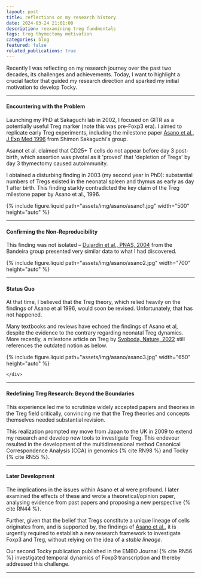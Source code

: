 ```yaml
---
layout: post
title: reflections on my research history
date: 2024-03-24 21:01:00
description: reexamining treg fundmentals
tags: treg thymectomy motivation
categories: blog
featured: false
related_publications: true
---
```


Recently I was reflecting on my research journey over the past two decades, its challenges and achievements. Today, I want to highlight a crucial factor that guided my research direction and sparked my initial motivation to develop Tocky.

---

#### Encountering with the Problem

Launching my PhD at Sakaguchi lab in 2002, I focused on GITR as a potentially useful Treg marker (note this was pre-Foxp3 era). I aimed to replicate early Treg experiments, including the milestone paper [Asano et al., J Exp Med 1996](https://pubmed.ncbi.nlm.nih.gov/8760792/) from Shimon Sakaguchi's group.

Asanot et al. claimed that CD25+ T cells do not appear before day 3 post-birth, which assertion was pivotal as it 'proved' that 'depletion of Tregs' by day 3 thymectomy caused autoimmunity.

I obtained a disturbing finding in 2003 (my second year in PhD): substantial numbers of Tregs existed in the neonatal spleen and thymus as early as day 1 after birth. This finding starkly contradicted the key claim of the Treg milestone paper by Asano et al., 1996.

<div class="row mt-3">
     <div class="col-sm mt-3 mt-md-0">
        {% include figure.liquid path="assets/img/asano/asano1.jpg" width="500" height="auto" %}
    </div>
</div>

---

#### Confirming the Non-Reproducibility

This finding was not isolated – [Dujardin et al., PNAS, 2004](https://www.pnas.org/doi/abs/10.1073/pnas.0403303101) from the Bandeira group presented very similar data to what I had discovered.

<div class="row mt-3">
    <div class="col-sm mt-3 mt-md-0">
        {% include figure.liquid path="assets/img/asano/asano2.jpg" width="700" height="auto" %}
    </div>
</div>

---

#### Status Quo

At that time, I believed that the Treg theory, which relied heavily on the findings of Asano et al 1996, would soon be revised.
Unfortunately, that has not happened.

Many textbooks and reviews have echoed the findings of Asano et al, despite the evidence to the contrary regarding neonatal Treg dynamics. More recently, a milestone article on Treg by [Svoboda, Nature, 2022](https://www.nature.com/articles/d42859-022-00048-z) still references the outdated notion as below.

<div class="row mt-3">
    <div class="col-sm mt-3 mt-md-0">
        {% include figure.liquid path="assets/img/asano/asano3.jpg" width="650" height="auto" %}

    </div>

</div>

---

#### Redefining Treg Research: Beyond the Boundaries

This experience led me to scrutinize widely accepted papers and theories in the Treg field critically, convincing me that the Treg theories and concepts themselves needed substantial revision.

This realization prompted my move from Japan to the UK in 2009 to extend my research and develop new tools to investigate Treg. This endevour resulted in the development of the multidimensional method Canonical Correspondence Analysis (CCA) in genomics {% cite RN98 %} and Tocky {% cite RN55 %}.

---

#### Later Development

The implications in the issues within Asano et al were profound. I later examined the effects of these and wrote a theoretical/opinion paper, analysing evidence from past papers and proposing a new perspective {% cite RN44 %}.

Further, given that the belief that Tregs constitute a unique lineage of cells originates from, and is supported by, the findings of [Asano et al.](https://pubmed.ncbi.nlm.nih.gov/8760792/), it is urgently required to establish a new research framework to investigate Foxp3 and Treg, without relying on the idea of a _stable lineage_.

Our second Tocky publication published in the EMBO Journal {% cite RN56 %} investigated temporal dynamics of Foxp3 transcription and thereby addressed this challenge.

---

